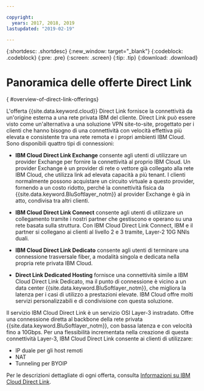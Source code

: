 ```yaml
---

copyright:
  years: 2017, 2018, 2019
lastupdated: "2019-02-19"

---
```


{:shortdesc: .shortdesc}
{:new_window: target="_blank"}
{:codeblock: .codeblock}
{:pre: .pre}
{:screen: .screen}
{:tip: .tip}
{:download: .download}

# Panoramica delle offerte Direct Link
{ #overview-of-direct-link-offerings}

L'offerta {{site.data.keyword.cloud}} Direct Link fornisce la connettività da un'origine esterna a una rete privata IBM del cliente. Direct Link può essere visto come un'alternativa a una soluzione VPN site-to-site, progettato per i clienti che hanno bisogno di una connettività con velocità effettiva più elevata e consistente tra una rete remota e i propri ambienti IBM Cloud. Sono disponibili quattro tipi di connessioni:
 
 * **IBM Cloud Direct Link Exchange** consente agli utenti di utilizzare un provider Exchange per fornire la connettività al proprio IBM Cloud. Un provider Exchange è un provider di rete o vettore già collegato alla rete IBM Cloud, che utilizza link ad elevata capacità a più tenant. I clienti normalmente possono acquistare un circuito virtuale a questo provider, fornendo a un costo ridotto, perché la connettività fisica da {{site.data.keyword.BluSoftlayer_notm}} al provider Exchange è già in atto, condivisa tra altri clienti.
 
 * **IBM Cloud Direct Link Connect** consente agli utenti di utilizzare un collegamento tramite i nostri partner che gestiscono e operano su una rete basata sulla struttura. Con IBM Cloud Direct Link Connect, IBM e il partner si collegano ai clienti al livello 2 e 3 tramite, Layer-2 10G NNIs duali.
 
 * **IBM Cloud Direct Link Dedicato** consente agli utenti di terminare una connessione trasversale fiber, a modalità singola e dedicata nella propria rete privata IBM Cloud.
 
 * **Direct Link Dedicated Hosting** fornisce una connettività simile a IBM Cloud Direct Link Dedicato, ma il punto di connessione è vicino a un data center {{site.data.keyword.BluSoftlayer_notm}}, che migliora la latenza per i casi di utilizzo a prestazioni elevate. IBM Cloud offre molti servizi personalizzabili e di condivisione con questa soluzione.
  
Il servizio IBM Cloud Direct Link è un servizio OSI Layer-3 instradato. Offre una connessione diretta al backbone della rete privata {{site.data.keyword.BluSoftlayer_notm}}, con bassa latenza e con velocità fino a 10Gbps.
Per una flessibilità incrementata nella creazione di questa connettività Layer-3, IBM Cloud Direct Link consente ai clienti di utilizzare:
 * IP duale per gli host remoti
 * NAT
 * Tunneling per BYOIP
 
 Per le descrizioni dettagliate di ogni offerta, consulta [Informazioni su IBM Cloud Direct Link](/docs/infrastructure/direct-link?topic=direct-link-about-ibm-cloud-direct-link).
